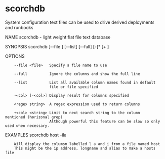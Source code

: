 # scorchdb
System configuration text files can be used to drive derived deployments and runbooks 

NAME
        scorchdb - light weight flat file text database

SYNOPSIS
        scorchdb [--file <filename>] [--list] [--full] [-<column name>]* <str> [+<column name> <str>]

OPTIONS

        --file <file>   Specify a file name to use

        --full          Ignore the columns and show the full line

        --list          List all available column names found in default
                        file or file specified

        -<col> [-<col>] Display result for columns specified

        <regex string>  A regex expression used to return columns

        +<col> <string> Limit to next search string to the column mentioned (horizonal grep)
                        Although powerful this feature can be slow so only used when necessary.

EXAMPLES
        scorchdb host -ila

        Will display the columsn labelled l a and i from a file named host
        This might be the ip address, longname and alias to make a hosts file

